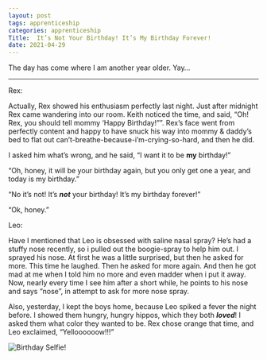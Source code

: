```yaml
---
layout: post 
tags: apprenticeship
categories: apprenticeship
Title:  It’s Not Your Birthday! It’s My Birthday Forever!
date: 2021-04-29
---
```


The day has come where I am another year older.  Yay…

***

Rex:

Actually, Rex showed his enthusiasm perfectly last night.  Just after midnight Rex came wandering into our room.  Keith noticed the time, and said, “Oh!  Rex, you should tell mommy ‘Happy Birthday!””.  Rex’s face went from perfectly content and happy to have snuck his way into mommy & daddy’s bed to flat out can’t-breathe-because-i’m-crying-so-hard, and then he did.

I asked him what’s wrong, and he said, “I want it to be **my** birthday!”

“Oh, honey, it will be your birthday again, but you only get one a year, and today is my birthday.”

“No it’s not!  It’s  ***not*** your birthday!  It’s my birthday forever!”

“Ok, honey.”

Leo:

Have I mentioned that Leo is obsessed with saline nasal spray?  He’s had a stuffy nose recently, so i pulled out the boogie-spray to help him out.  I sprayed his nose.  At first he was a little surprised, but then he asked for more.  This time he laughed.  Then he asked for more again.  And then he got mad at me when I told him no more and even madder when i put it away.  Now, nearly every time I see him after a short while, he points to his nose and says “nose”, in attempt to ask for more nose spray.

Also, yesterday, I kept the boys home, because Leo spiked a fever the night before.  I showed them hungry, hungry hippos, which they both ***loved***!  I asked them what color they wanted to be.  Rex chose orange that time, and Leo exclaimed, “Yelloooooow!!!”

![Birthday Selfie!](https://maniginam.github.io/apprenticeship/pics&vids/birthdaySelfie.jpeg)